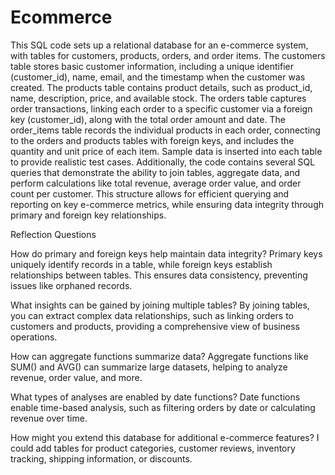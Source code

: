 # Ecommerce



This SQL code sets up a relational database for an e-commerce system, with tables for customers, products, orders, and order items. The customers table stores basic customer information, including a unique identifier (customer_id), name, email, and the timestamp when the customer was created. The products table contains product details, such as product_id, name, description, price, and available stock. The orders table captures order transactions, linking each order to a specific customer via a foreign key (customer_id), along with the total order amount and date. The order_items table records the individual products in each order, connecting to the orders and products tables with foreign keys, and includes the quantity and unit price of each item. Sample data is inserted into each table to provide realistic test cases. Additionally, the code contains several SQL queries that demonstrate the ability to join tables, aggregate data, and perform calculations like total revenue, average order value, and order count per customer. This structure allows for efficient querying and reporting on key e-commerce metrics, while ensuring data integrity through primary and foreign key relationships.




Reflection Questions

How do primary and foreign keys help maintain data integrity?
Primary keys uniquely identify records in a table, while foreign keys establish relationships between tables. This ensures data consistency, preventing issues like orphaned records.

What insights can be gained by joining multiple tables?
By joining tables, you can extract complex data relationships, such as linking orders to customers and products, providing a comprehensive view of business operations.

How can aggregate functions summarize data?
Aggregate functions like SUM() and AVG() can summarize large datasets, helping to analyze revenue, order value, and more.

What types of analyses are enabled by date functions?
Date functions enable time-based analysis, such as filtering orders by date or calculating revenue over time.

How might you extend this database for additional e-commerce features?
I could add tables for product categories, customer reviews, inventory tracking, shipping information, or discounts.
